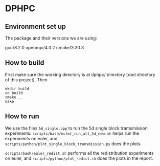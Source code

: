 # DPHPC

## Environment set up
The package and their versions we are using:

gcc/8.2.0 openmpi/4.0.2 cmake/3.20.3


## How to build

First make sure the working directory is at dphpc/ directory (root directory of this project).
Then

```
mkdir build
cd build
cmake ..
make
```

## How to run
We use the files ```5d_single.cpp``` to run the 5d single block tramsmission experiments. 
```scripts/bash/euler_run_all_5d_new.sh``` helps run the experiments on euler, and ```scripts/python/plot_single_block_transmission.py``` does the plots.

```scripts/bash/euler_redist.sh``` performs all the redistribution experiments on euler, and ```scripts/python/plot_redist.sh``` does the plots in the report.

